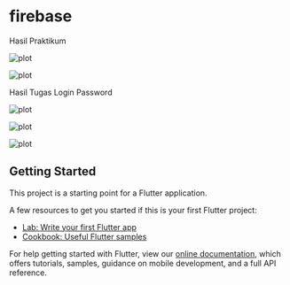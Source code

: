 # firebase

Hasil Praktikum 

![plot](./img/prak1.PNG)

![plot](./img/prak2.PNG)

Hasil Tugas Login Password

![plot](./img/pr.PNG)

![plot](./img/loginps.PNG)

![plot](./img/hasil.PNG)

## Getting Started

This project is a starting point for a Flutter application.

A few resources to get you started if this is your first Flutter project:

- [Lab: Write your first Flutter app](https://flutter.dev/docs/get-started/codelab)
- [Cookbook: Useful Flutter samples](https://flutter.dev/docs/cookbook)

For help getting started with Flutter, view our
[online documentation](https://flutter.dev/docs), which offers tutorials,
samples, guidance on mobile development, and a full API reference.
